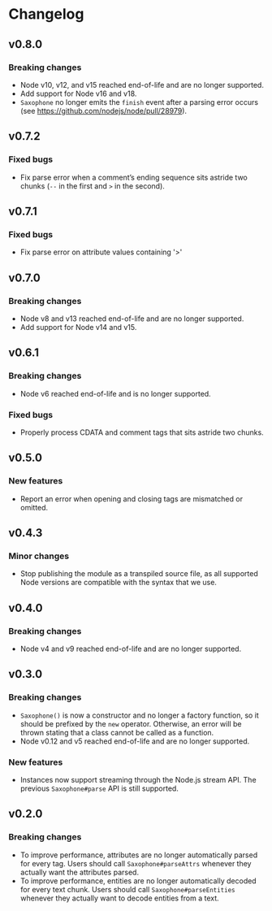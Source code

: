 <!-- vim: set spelllang=en : -->
# Changelog

## v0.8.0

### Breaking changes

* Node v10, v12, and v15 reached end-of-life and are no longer supported.
* Add support for Node v16 and v18.
* `Saxophone` no longer emits the `finish` event after a parsing error occurs (see <https://github.com/nodejs/node/pull/28979>).

## v0.7.2

### Fixed bugs

* Fix parse error when a comment’s ending sequence sits astride two chunks (`--` in the first and `>` in the second).

## v0.7.1

### Fixed bugs

* Fix parse error on attribute values containing '>'

## v0.7.0

### Breaking changes

* Node v8 and v13 reached end-of-life and are no longer supported.
* Add support for Node v14 and v15.

## v0.6.1

### Breaking changes

* Node v6 reached end-of-life and is no longer supported.

### Fixed bugs

* Properly process CDATA and comment tags that sits astride two chunks.

## v0.5.0

### New features

* Report an error when opening and closing tags are mismatched or omitted.

## v0.4.3

### Minor changes

* Stop publishing the module as a transpiled source file, as all supported Node versions are compatible with the syntax that we use.

## v0.4.0

### Breaking changes

* Node v4 and v9 reached end-of-life and are no longer supported.

## v0.3.0

### Breaking changes

* `Saxophone()` is now a constructor and no longer a factory function, so it should be prefixed by the `new` operator. Otherwise, an error will be thrown stating that a class cannot be called as a function.
* Node v0.12 and v5 reached end-of-life and are no longer supported.

### New features

* Instances now support streaming through the Node.js stream API. The previous `Saxophone#parse` API is still supported.

## v0.2.0

### Breaking changes

* To improve performance, attributes are no longer automatically parsed for every tag. Users should call `Saxophone#parseAttrs` whenever they actually want the attributes parsed.
* To improve performance, entities are no longer automatically decoded for every text chunk. Users should call `Saxophone#parseEntities` whenever they actually want to decode entities from a text.

